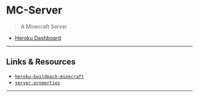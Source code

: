 # MC-Server

> A Minecraft Server

* [Heroku Dashboard](https://dashboard.heroku.com/apps)

---

## Links & Resources

* [`heroku-buildpack-minecraft`](https://github.com/jkutner/heroku-buildpack-minecraft)
* [`server.properties`](https://minecraft.gamepedia.com/Server.properties)

---
